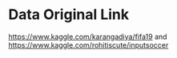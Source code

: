 # Data Original Link

https://www.kaggle.com/karangadiya/fifa19 and https://www.kaggle.com/rohitiscute/inputsoccer



